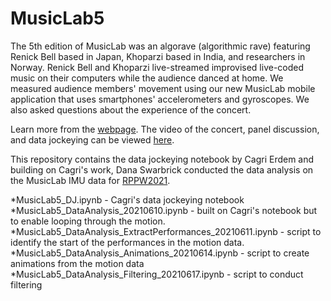 # MusicLab5 <br/>
The 5th edition of MusicLab was an algorave (algorithmic rave) featuring Renick Bell based in Japan, Khoparzi based in India, and researchers in Norway. Renick Bell and Khoparzi live-streamed improvised live-coded music on their computers while the audience danced at home. We measured audience members' movement using our new MusicLab mobile application that uses smartphones' accelerometers and gyroscopes. We also asked questions about the experience of the concert.

Learn more from the [webpage](https://www.uio.no/ritmo/english/news-and-events/events/musiclab/2020/musiclab-5---lockdown-rave/index.html).
The video of the concert, panel discussion, and data jockeying can be viewed [here](https://youtu.be/hJ73IGYawuM).

This repository contains the data jockeying notebook by Cagri Erdem and building on Cagri's work, Dana Swarbrick conducted the data analysis on the MusicLab IMU data for [RPPW2021](https://www.uio.no/ritmo/english/news-and-events/events/conferences/2021/RPPW/).

*MusicLab5_DJ.ipynb - Cagri's data jockeying notebook
*MusicLab5_DataAnalysis_20210610.ipynb - built on Cagri's notebook but to enable looping through the motion.
*MusicLab5_DataAnalysis_ExtractPerformances_20210611.ipynb - script to identify the start of the performances in the motion data.
*MusicLab5_DataAnalysis_Animations_20210614.ipynb - script to create animations from the motion data
*MusicLab5_DataAnalysis_Filtering_20210617.ipynb - script to conduct filtering 
